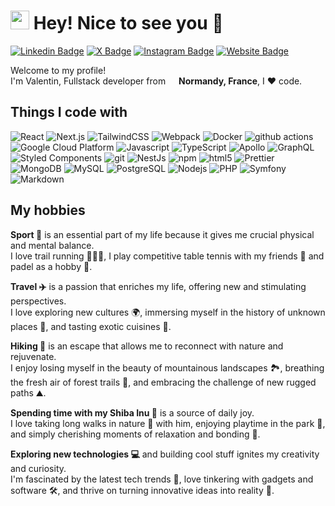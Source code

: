 <h1><img src="https://emojis.slackmojis.com/emojis/images/1531849430/4246/blob-sunglasses.gif?1531849430" width="30"/> Hey! Nice to see you 👋</h1>

<div>
<a href="https://www.linkedin.com/in/valentin-harrang/" target="_blank"><img src="https://img.shields.io/badge/-LinkedIn-0e76a8?style=flat-square&logo=Linkedin&logoColor=white" alt="Linkedin Badge" /></a>
  <a href="https://www.valentin-harrang.fr/" target="_blank"><img src="https://img.shields.io/badge/X-000000?style=flat-square&logo=X&logoColor=white" alt="X Badge" /></a>
<a href="https://www.instagram.com/valentin.hrg/" target="_blank"><img src="https://img.shields.io/badge/-Instagram-e4405f?style=flat-square&logo=Instagram&logoColor=white" alt="Instagram Badge" /></a>
<a href="https://www.valentin-harrang.fr/" target="_blank"><img src="https://img.shields.io/badge/Website-1a73e8?style=flat-square&logo=About.me&logoColor=white" alt="Website Badge" /></a>
</div>

<p>Welcome to my profile! </br> I'm Valentin, Fullstack developer from <img src="https://cdn-icons-png.flaticon.com/512/197/197560.png" width="13"/> <b>Normandy, France</b>, I ❤️ code. </p>
<h2>Things I code with</h3>
<p>
  <img alt="React" src="https://img.shields.io/badge/-React-45b8d8?style=flat-square&logo=react&logoColor=white" />
  <img alt="Next.js" src="https://img.shields.io/badge/Next.js-000000?style=flat-square&logo=nextdotjs&logoColor=white" />
  <img alt="TailwindCSS" src="https://img.shields.io/badge/Tailwind_CSS-38B2AC?style=flat-square&logo=tailwind-css&logoColor=white" />
  <img alt="Webpack" src="https://img.shields.io/badge/-Webpack-8DD6F9?style=flat-square&logo=webpack&logoColor=white" /> 
  <img alt="Docker" src="https://img.shields.io/badge/-Docker-46a2f1?style=flat-square&logo=docker&logoColor=white" />
  <img alt="github actions" src="https://img.shields.io/badge/-Github_Actions-2088FF?style=flat-square&logo=github-actions&logoColor=white" />
  <img alt="Google Cloud Platform" src="https://img.shields.io/badge/-Google_Cloud_Platform-1a73e8?style=flat-square&logo=google-cloud&logoColor=white" />
  <img alt="Javascript" src="https://img.shields.io/badge/JavaScript-F7DF1E?style=flat-square&logo=javascript&logoColor=black" />
  <img alt="TypeScript" src="https://img.shields.io/badge/-TypeScript-007ACC?style=flat-square&logo=typescript&logoColor=white" />
  <img alt="Apollo" src="https://img.shields.io/badge/-Apollo%20GraphQL-311C87?style=flat-square&logo=apollo-graphql&logoColor=white" />
  <img alt="GraphQL" src="https://img.shields.io/badge/-GraphQL-E10098?style=flat-square&logo=graphql&logoColor=white" />
  <img alt="Styled Components" src="https://img.shields.io/badge/-Styled_Components-db7092?style=flat-square&logo=styled-components&logoColor=white" />
  <img alt="git" src="https://img.shields.io/badge/-Git-F05032?style=flat-square&logo=git&logoColor=white" />
  <img alt="NestJs" src="https://img.shields.io/badge/-NestJs-ea2845?style=flat-square&logo=nestjs&logoColor=white" />
  <img alt="npm" src="https://img.shields.io/badge/-NPM-CB3837?style=flat-square&logo=npm&logoColor=white" />
  <img alt="html5" src="https://img.shields.io/badge/-HTML5-E34F26?style=flat-square&logo=html5&logoColor=white" />
  <img alt="Prettier" src="https://img.shields.io/badge/-Prettier-F7B93E?style=flat-square&logo=prettier&logoColor=white" />
  <img alt="MongoDB" src="https://img.shields.io/badge/-MongoDB-13aa52?style=flat-square&logo=mongodb&logoColor=white" />
  <img alt="MySQL" src="https://img.shields.io/badge/MySQL-00000F?style=flat-square&logo=mysql&logoColor=white" />
  <img alt="PostgreSQL" src="https://img.shields.io/badge/Postgresql-4169e1?style=flat-square&logo=postgresql&logoColor=white" />
  <img alt="Nodejs" src="https://img.shields.io/badge/-Nodejs-43853d?style=flat-square&logo=Node.js&logoColor=white" />
  <img alt="PHP" src="https://img.shields.io/badge/PHP-777BB4?style=flat-square&logo=php&logoColor=white" />
  <img alt="Symfony" src="https://img.shields.io/badge/Symfony-%23000000.svg?style=flat-square&logo=symfony&logoColor=white" />
  <img alt="Markdown" src="https://img.shields.io/badge/Markdown-000000?style=flat-square&logo=markdown&logoColor=white" />
</p>

<h2>My hobbies</h2>
<p><strong>Sport 🏃</strong> is an essential part of my life because it gives me crucial physical and mental balance.<br />I love trail running 🏃‍♂️🌳, I play competitive table tennis with my friends 🏓 and padel as a hobby 🥎.</p>
<p><strong>Travel ✈️</strong> is a passion that enriches my life, offering new and stimulating perspectives.<br />I love exploring new cultures 🌍, immersing myself in the history of unknown places 🏰, and tasting exotic cuisines 🍲.</p>
<p><strong>Hiking 🥾</strong> is an escape that allows me to reconnect with nature and rejuvenate.<br />I enjoy losing myself in the beauty of mountainous landscapes 🏞️, breathing the fresh air of forest trails 🌲, and embracing the challenge of new rugged paths ⛰️.</p>
<p><strong>Spending time with my Shiba Inu 🦊</strong> is a source of daily joy.<br />I love taking long walks in nature 🌳 with him, enjoying playtime in the park 🌼, and simply cherishing moments of relaxation and bonding 🐶.</p>
<p><strong>Exploring new technologies 💻</strong> and building cool stuff ignites my creativity and curiosity.<br />I'm fascinated by the latest tech trends 📡, love tinkering with gadgets and software 🛠️, and thrive on turning innovative ideas into reality 🚀.</p>
